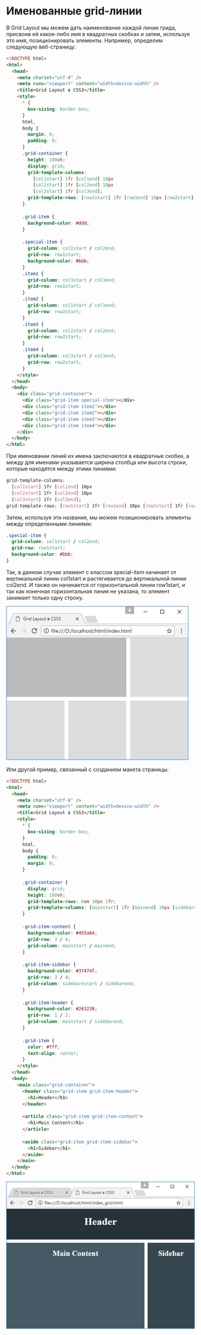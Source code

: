 # Именованные grid-линии

В Grid Layout мы можем дать наименование каждой линии грида, присвоив ей какое-либо имя в квадратных скобках и затем, используя это имя, позиционировать элементы. Например, определим следующую веб-страницу:

```html
<!DOCTYPE html>
<html>
  <head>
    <meta charset="utf-8" />
    <meta name="viewport" content="width=device-width" />
    <title>Grid Layout в CSS3</title>
    <style>
      * {
        box-sizing: border-box;
      }
      html,
      body {
        margin: 0;
        padding: 0;
      }
      .grid-container {
        height: 100vh;
        display: grid;
        grid-template-columns:
          [col1start] 1fr [col1end] 10px
          [col2start] 1fr [col2end] 10px
          [col3start] 1fr [col3end];
        grid-template-rows: [row1start] 1fr [row1end] 10px [row2start] 1fr [row2end];
      }

      .grid-item {
        background-color: #ddd;
      }

      .special-item {
        grid-column: col1start / col2end;
        grid-row: row1start;
        background-color: #bbb;
      }
      .item1 {
        grid-column: col3start / col3end;
        grid-row: row1start;
      }
      .item2 {
        grid-column: col1start / col1end;
        grid-row: row2start;
      }
      .item3 {
        grid-column: col2start / col2end;
        grid-row: row2start;
      }
      .item4 {
        grid-column: col3start / col3end;
        grid-row: row2start;
      }
    </style>
  </head>
  <body>
    <div class="grid-container">
      <div class="grid-item special-item"></div>
      <div class="grid-item item1"></div>
      <div class="grid-item item2"></div>
      <div class="grid-item item3"></div>
      <div class="grid-item item4"></div>
    </div>
  </body>
</html>
```

При именовании линий их имена заключаются в квадратные скобки, а между для именами указывается ширина столбца или высота строки, которые находятся между этими линиями:

```css
grid-template-columns:
  [col1start] 1fr [col1end] 10px
  [col2start] 1fr [col2end] 10px
  [col3start] 1fr [col3end];
grid-template-rows: [row1start] 1fr [row1end] 10px [row2start] 1fr [row2end];
```

Затем, используя эти названия, мы можем позиционировать элементы между определенными линиями:

```css
.special-item {
  grid-column: col1start / col2end;
  grid-row: row1start;
  background-color: #bbb;
}
```

Так, в данном случае элемент с классом special-item начинает от вертикальной линии col1start и растягивается до вертикальной линии col2end. И также он начинается от горизонтальной линии row1start, и так как конечная горизонтальная линия не указана, то элемент занимает только одну строку.

![Именованные grid-линии](grid-9-1.png)

Или другой пример, связанный с созданием макета страницы:

```html
<!DOCTYPE html>
<html>
  <head>
    <meta charset="utf-8" />
    <meta name="viewport" content="width=device-width" />
    <title>Grid Layout в CSS3</title>
    <style>
      * {
        box-sizing: border-box;
      }
      html,
      body {
        padding: 0;
        margin: 0;
      }

      .grid-container {
        display: grid;
        height: 100vh;
        grid-template-rows: 6em 10px 1fr;
        grid-template-columns: [mainstart] 1fr [mainend] 10px [sidebarestart] 25% [sidebarend];
      }

      .grid-item-content {
        background-color: #455a64;
        grid-row: 3 / 4;
        grid-column: mainstart / mainend;
      }

      .grid-item-sidebar {
        background-color: #37474f;
        grid-row: 3 / 4;
        grid-column: sidebarestart / sidebarend;
      }

      .grid-item-header {
        background-color: #263238;
        grid-row: 1 / 2;
        grid-column: mainstart / sidebarend;
      }

      .grid-item {
        color: #fff;
        text-align: center;
      }
    </style>
  </head>
  <body>
    <main class="grid-container">
      <header class="grid-item grid-item-header">
        <h1>Header</h1>
      </header>

      <article class="grid-item grid-item-content">
        <h1>Main Content</h1>
      </article>

      <aside class="grid-item grid-item-sidebar">
        <h1>Sidebar</h1>
      </aside>
    </main>
  </body>
</html>
```

![Именованные grid-линии](grid-9-2.png)
